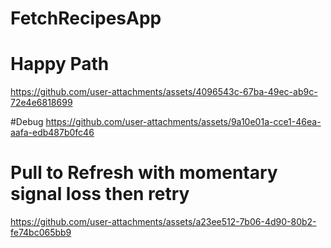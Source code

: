 # FetchRecipesApp

 

# Happy Path
https://github.com/user-attachments/assets/4096543c-67ba-49ec-ab9c-72e4e6818699

#Debug
https://github.com/user-attachments/assets/9a10e01a-cce1-46ea-aafa-edb487b0fc46

# Pull to Refresh with momentary signal loss then retry
https://github.com/user-attachments/assets/a23ee512-7b06-4d90-80b2-fe74bc065bb9


